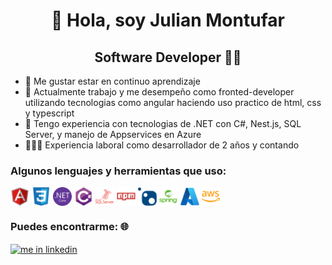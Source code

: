 <h1 align="center">👋 Hola, soy Julian Montufar </h1>
<h2 align="center">Software Developer 👨‍💻</h2> 

- 🍂 Me gustar estar en continuo aprendizaje
- 📖 Actualmente trabajo y me desempeño como fronted-developer utilizando tecnologias como angular haciendo uso practico de html, css y typescript
- 📑 Tengo experiencia con tecnologias de .NET con C#, Nest.js, SQL Server, y manejo de Appservices en Azure
- 👨🏻‍💻 Experiencia laboral como desarrollador de 2 años y contando

<h3>Algunos lenguajes y herramientas que uso:</h3>
<p>
<img align="center" src="https://github.com/devicons/devicon/blob/v2.15.1/icons/angularjs/angularjs-original.svg" alt="Angular" height="auto" width="30"/>
  <img align="center" src="https://github.com/devicons/devicon/blob/v2.15.1/icons/css3/css3-original.svg" alt="spring" height="auto" width="30"/>
  <img align="center" src="https://github.com/devicons/devicon/blob/v2.15.1/icons/dotnetcore/dotnetcore-original.svg" alt="dotnet" height="auto" width="30"/>
   <img align="center" src="https://github.com/devicons/devicon/blob/v2.15.1/icons/csharp/csharp-original.svg" alt="csharp" height="auto" width="30"/>
  <img align="center" src="https://github.com/devicons/devicon/blob/v2.15.1/icons/microsoftsqlserver/microsoftsqlserver-plain-wordmark.svg" alt="csharp" height="auto" width="30"/>
  <img align="center" src="https://github.com/devicons/devicon/blob/v2.15.1/icons/npm/npm-original-wordmark.svg" alt="npm" height="auto" width="30"/>
  <img align="center" src="https://github.com/devicons/devicon/blob/v2.15.1/icons/nuget/nuget-original.svg" alt="nuget" height="auto" width="30"/>
  <img align="center" src="https://github.com/devicons/devicon/blob/v2.15.1/icons/spring/spring-original-wordmark.svg" alt="spring" height="auto" width="30"/>
  <img align="center" src="https://github.com/devicons/devicon/blob/v2.15.1/icons/azure/azure-original.svg" alt="azure" height="auto" width="30"/>
   <img align="center" src="https://github.com/devicons/devicon/blob/v2.15.1/icons/amazonwebservices/amazonwebservices-plain-wordmark.svg" alt="azure" height="auto" width="30"/>
</p>


### Puedes encontrarme: 🌐
<p><a href="https://www.linkedin.com/in/julian-andres-m-88460a204/" target="_blank"><img align="center" src="https://cdn.jsdelivr.net/gh/devicons/devicon/icons/linkedin/linkedin-original.svg" alt="me in linkedin" height="auto" width="30"/></a></p>

